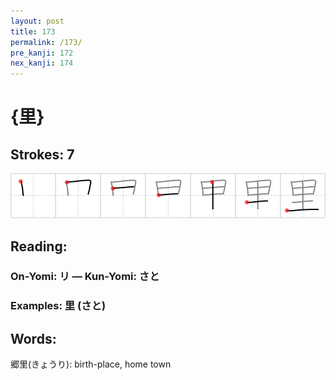 ```yaml
---
layout: post
title: 173
permalink: /173/
pre_kanji: 172
nex_kanji: 174
---
```


# {里}

## Strokes: 7

<div class="stroke"><img src="../images/E9878C.png" /></div>

## Reading:

### On-Yomi: リ &mdash; Kun-Yomi: さと

### Examples: 里 (さと)

## Words:

郷里(きょうり): birth-place, home town
